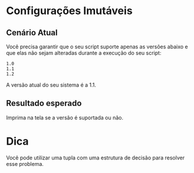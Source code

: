 # Configurações Imutáveis

## Cenário Atual
Você precisa garantir que o seu script suporte apenas as versões abaixo e que elas não sejam alteradas durante a execução do seu script:
```
1.0
1.1
1.2
```

A versão atual do seu sistema é a 1.1.

## Resultado esperado
Imprima na tela se a versão é suportada ou não.

# Dica
Você pode utilizar uma tupla com uma estrutura de decisão para resolver esse problema.
